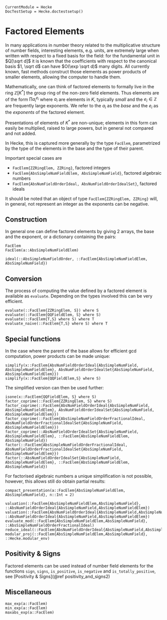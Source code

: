 ```@meta
CurrentModule = Hecke
DocTestSetup = Hecke.doctestsetup()
```
# Factored Elements

In many applications in number theory related to the multiplicative
structure of number fields, interesting elements, e.g. units,
are extremely large when written with respect to a fixed basis for the field:
for the fundamental unit in $Q[\sqrt d]$ it is known that the coefficients
with respect to the canonical basis $1, \sqrt d$ can have $O(\exp \sqrt d)$ many digits.
All currently known, fast methods construct those elements as power
products of smaller elements, allowing the computer to handle them.

Mathematically, one can think of factored elements to formally
live in the ring $\mathbb{Z}[K^*]$ the group ring of the non-zero field
elements. Thus elements are of the form $\prod a_i^{e_i}$ where
$a_i$ are elements in $K$, typically _small_ and the $e_i\in \mathbb{Z}$ are frequently
large exponents. We refer to the $a_i$ as the *base* and the $e_i$ as the
*exponents* of the factored element.

Presentations of elements of $K^*$ are
non-unique; elements in this form can easily be multiplied, raised
to large powers, but in general not compared and not added.

In Hecke, this is captured more generally by the type `FacElem`,
parametrized by the type of the elements in the base and the type of their
parent.

Important special cases are
 * ```FacElem{ZZRingElem, ZZRing}```, factored integers
 * ```FacElem{AbsSimpleNumFieldElem, AbsSimpleNumField}```, factored algebraic numbers
 * ```FacElem{AbsNumFieldOrderIdeal, AbsNumFieldOrderIdealSet}```, factored ideals

It should be noted that an object of type `FacElem{ZZRingElem, ZZRing}`
will, in general, not represent an integer as the exponents can be
negative.

## Construction
In general one can define factored elements by giving 2 arrays, the
base and the exponent, or a dictionary containing the pairs:

```@docs
FacElem
FacElem(a::AbsSimpleNumFieldElem)
```

```@docs
ideal(::AbsSimpleNumFieldOrder, ::FacElem{AbsSimpleNumFieldElem, AbsSimpleNumField})
```


## Conversion
The process of computing the value defined by a factored element is
available as ```evaluate```. Depending on the types involved this
can be very efficient.

```@docs
evaluate(::FacElem{ZZRingElem, S}) where S
evaluate(::FacElem{QQFieldElem, S} where S)
evaluate(::FacElem{T,S} where S) where T
evaluate_naive(::FacElem{T,S} where S) where T
```

## Special functions

In the case where the parent of the base allows for efficient gcd computation,
power products can be made unique:

```@docs
simplify(x::FacElem{AbsNumFieldOrderIdeal{AbsSimpleNumField, AbsSimpleNumFieldElem}, AbsNumFieldOrderIdealSet{AbsSimpleNumField, AbsSimpleNumFieldElem}})
simplify(x::FacElem{QQFieldElem,S} where S)
```

The simplified version can then be used further:

```@docs
isone(x::FacElem{QQFieldElem, S} where S)
factor_coprime(::FacElem{ZZRingElem, S} where S)
factor_coprime(::FacElem{AbsNumFieldOrderIdeal{AbsSimpleNumField, AbsSimpleNumFieldElem}, AbsNumFieldOrderIdealSet{AbsSimpleNumField, AbsSimpleNumFieldElem}})
factor_coprime(::FacElem{AbsSimpleNumFieldOrderFractionalIdeal, AbsNumFieldOrderFractionalIdealSet{AbsSimpleNumField, AbsSimpleNumFieldElem}})
factor_coprime(::AbsNumFieldOrderIdealSet{AbsSimpleNumField, AbsSimpleNumFieldElem}, ::FacElem{AbsSimpleNumFieldElem, AbsSimpleNumField})
factor(::FacElem{AbsSimpleNumFieldOrderFractionalIdeal, AbsNumFieldOrderFractionalIdealSet{AbsSimpleNumField, AbsSimpleNumFieldElem}})
factor(::AbsNumFieldOrderIdealSet{AbsSimpleNumField, AbsSimpleNumFieldElem}, ::FacElem{AbsSimpleNumFieldElem, AbsSimpleNumField})
```

For factorised algebraic numbers a unique simplification is not possible,
however, this allows still do obtain partial results:

```@docs
compact_presentation(a::FacElem{AbsSimpleNumFieldElem, AbsSimpleNumField}, n::Int = 2)
```

```@docs
valuation(::FacElem{AbsSimpleNumFieldElem,AbsSimpleNumField}, ::AbsNumFieldOrderIdeal{AbsSimpleNumField,AbsSimpleNumFieldElem})
valuation(::FacElem{AbsNumFieldOrderIdeal{AbsSimpleNumField,AbsSimpleNumFieldElem},Hecke.AbsNumFieldOrderIdealSet{AbsSimpleNumField,AbsSimpleNumFieldElem}}, ::AbsNumFieldOrderIdeal{AbsSimpleNumField,AbsSimpleNumFieldElem})
evaluate_mod(::FacElem{AbsSimpleNumFieldElem,AbsSimpleNumField}, ::AbsSimpleNumFieldOrderFractionalIdeal)
reduce_ideal(::FacElem{AbsNumFieldOrderIdeal{AbsSimpleNumField,AbsSimpleNumFieldElem},Hecke.AbsNumFieldOrderIdealSet{AbsSimpleNumField,AbsSimpleNumFieldElem}})
modular_proj(::FacElem{AbsSimpleNumFieldElem,AbsSimpleNumField}, ::Hecke.modular_env)
```

## Positivity & Signs

Factored elements can be used instead of number field elements for the functions
`sign`, `signs`, `is_positive`, `is_negative` and `is_totally_positive`, see
[Positivity & Signs](@ref positivity_and_signs2)

## Miscellaneous

```@docs
max_exp(a::FacElem)
min_exp(a::FacElem)
maxabs_exp(a::FacElem)
```

